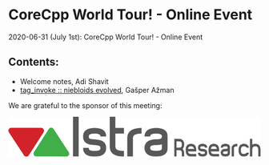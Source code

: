 # CoreCpp World Tour! - Online Event
2020-06-31 (July 1st): CoreCpp World Tour! - Online Event

## Contents:
- Welcome notes, Adi Shavit
- [tag_invoke :: niebloids evolved](https://atomgalaxy.github.io/talk-tag-invoke/index.html#/), Gašper Ažman

We are grateful to the sponsor of this meeting:  

![Istra](../assets/sponsor-logos/istra-research.png)

